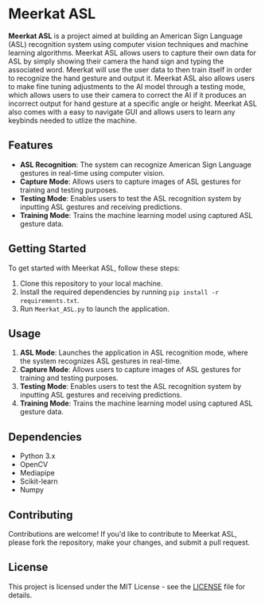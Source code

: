 # Meerkat ASL

**Meerkat ASL** is a project aimed at building an American Sign Language (ASL) recognition system using computer vision techniques and machine learning algorithms. Meerkat ASL allows users to capture their own data for ASL by simply showing their camera the hand sign and typing the associated word. Meerkat will use the user data to then train itself in order to recognize the hand gesture and output it. Meerkat ASL also allows users to make fine tuning adjustments to the AI model through a testing mode, which allows users to use their camera to correct the AI if it produces an incorrect output for hand gesture at a specific angle or height. Meerkat ASL also comes with a easy to navigate GUI and allows users to learn any keybinds needed to utlize the machine.

## Features

- **ASL Recognition**: The system can recognize American Sign Language gestures in real-time using computer vision.
- **Capture Mode**: Allows users to capture images of ASL gestures for training and testing purposes.
- **Testing Mode**: Enables users to test the ASL recognition system by inputting ASL gestures and receiving predictions.
- **Training Mode**: Trains the machine learning model using captured ASL gesture data.

## Getting Started

To get started with Meerkat ASL, follow these steps:

1. Clone this repository to your local machine.
2. Install the required dependencies by running `pip install -r requirements.txt`.
3. Run `Meerkat_ASL.py` to launch the application.

## Usage

1. **ASL Mode**: Launches the application in ASL recognition mode, where the system recognizes ASL gestures in real-time.
2. **Capture Mode**: Allows users to capture images of ASL gestures for training and testing purposes.
3. **Testing Mode**: Enables users to test the ASL recognition system by inputting ASL gestures and receiving predictions.
4. **Training Mode**: Trains the machine learning model using captured ASL gesture data.

## Dependencies

- Python 3.x
- OpenCV
- Mediapipe
- Scikit-learn
- Numpy

## Contributing

Contributions are welcome! If you'd like to contribute to Meerkat ASL, please fork the repository, make your changes, and submit a pull request.

## License

This project is licensed under the MIT License - see the [LICENSE](LICENSE) file for details.
